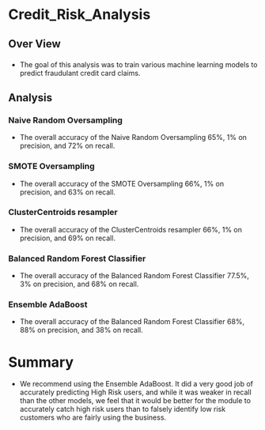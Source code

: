 # Credit_Risk_Analysis
## <p> Over View</p>
* <p> The goal of this analysis was to train various machine learning models to predict fraudulant credit card claims.</p>

## <p> Analysis </p>
### <p> Naive Random Oversampling </p>
* <p> The overall accuracy of the Naive Random Oversampling 65%, 1% on precision, and 72% on recall. </p>
### <p> SMOTE Oversampling </p>
* <p> The overall accuracy of the SMOTE Oversampling 66%, 1% on precision, and 63% on recall. </p>
### <p> ClusterCentroids resampler </p>
* <p> The overall accuracy of the ClusterCentroids resampler 66%, 1% on precision, and 69% on recall. </p>
### <p> Balanced Random Forest Classifier </p>
* <p> The overall accuracy of the Balanced Random Forest Classifier 77.5%, 3% on precision, and 68% on recall. </p>
### <p> Ensemble AdaBoost </p>
* <p> The overall accuracy of the Balanced Random Forest Classifier 68%, 88% on precision, and 38% on recall. </p>


# Summary
* <p> We recommend using the Ensemble AdaBoost. It did a very good job of accurately predicting High Risk users, and while it was weaker in recall than the other models, we feel that it would be better for the module to accurately catch high risk users than to falsely identify low risk customers who are fairly using the business.  </p>